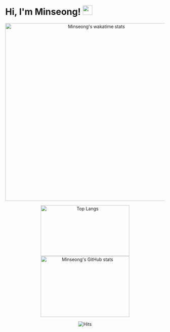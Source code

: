 
# Hi, I'm Minseong! <img src="https://raw.githubusercontent.com/MartinHeinz/MartinHeinz/master/wave.gif" width="30px">

<p align=center>
<img src="https://github-readme-stats.vercel.app/api/wakatime?username=mincastle98&layout=compact&theme=vue" alt="Minseong's wakatime stats" width="560">
</p> 

<p align=center>
  
<img src = "https://github-readme-stats.vercel.app/api/top-langs/?username=mincastle98&layout=compact&theme=vue&card_width=250&langs_count=5" alt="Top Langs" width="280" height="160">
<img src="https://github-readme-stats.vercel.app/api?username=mincastle98&show_icons=true&&hide=stars,issues&theme=vue&hide_rank=true" alt="Minseong's GitHub stats" width="280" height="192">

</p>


<div align=center>
  
![Hits](https://hits.seeyoufarm.com/api/count/incr/badge.svg?url=https%3A%2F%2Fgithub.com%2Fmincastle98&count_bg=%2304C0D7&title_bg=%23606060&icon=macys.svg&icon_color=%23E7E7E7&title=Hits&edge_flat=false)

</div>


<!--
**mincastle98/mincastle98** is a ✨ _special_ ✨ repository because its `README.md` (this file) appears on your GitHub profile.


Here are some ideas to get you started:

- 🔭 I’m currently working on ...
- 🌱 I’m currently learning ...
- 👯 I’m looking to collaborate on ...
- 🤔 I’m looking for help with ...
- 💬 Ask me about ...
- 📫 How to reach me: ...
- 😄 Pronouns: ...
- ⚡ Fun fact: ...
-->
